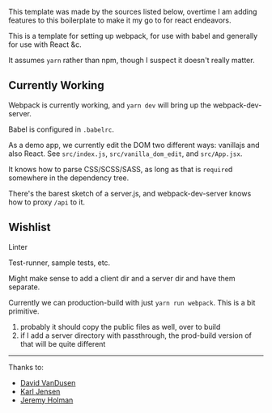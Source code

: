 This template was made by the sources listed below, overtime I am adding features to this boilerplate to make it my go to for react endeavors. 

This is a template for setting up webpack, for use with babel and generally for use with React &c.

It assumes `yarn` rather than npm, though I suspect it doesn't really matter.


## Currently Working

Webpack is currently working, and `yarn dev` will bring up the webpack-dev-server.

Babel is configured in `.babelrc`.

As a demo app, we currently edit the DOM two different ways: vanillajs and also React.  See `src/index.js`,
`src/vanilla_dom_edit`, and `src/App.jsx`.

It knows how to parse CSS/SCSS/SASS, as long as that is `require`d somewhere in the dependency tree.

There's the barest sketch of a server.js, and webpack-dev-server knows how to proxy `/api` to it.


## Wishlist

Linter

Test-runner, sample tests, etc.

Might make sense to add a client dir and a server dir and have them separate.

Currently we can production-build with just `yarn run webpack`.  This is a bit primitive.
  1) probably it should copy the public files as well, over to build
  2) if I add a server directory with passthrough, the prod-build version of that will be quite different



---

Thanks to:

* [David VanDusen](https://github.com/davidvandusen/react-webpack-boilerplate)
* [Karl Jensen](https://github.com/jensen/webpack-notes)
* [Jeremy Holman](https://github.com/jholman/web-boilerplate)


